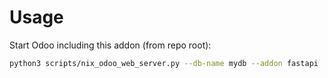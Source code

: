 # Usage

Start Odoo including this addon (from repo root):

```bash
python3 scripts/nix_odoo_web_server.py --db-name mydb --addon fastapi
```
